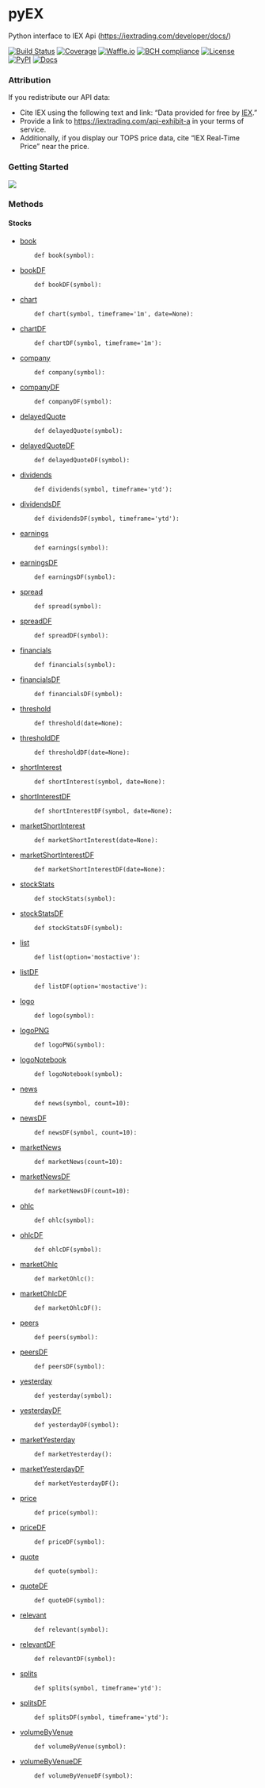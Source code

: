 # pyEX
Python interface to IEX Api (https://iextrading.com/developer/docs/)

[![Build Status](https://travis-ci.org/timkpaine/pyEX.svg?branch=master)](https://travis-ci.org/timkpaine/pyEX)
[![Coverage](https://codecov.io/gh/timkpaine/pyEX/branch/master/graph/badge.svg)](https://codecov.io/gh/timkpaine/pyEX)
[![Waffle.io](https://badge.waffle.io/timkpaine/pyEX.png?label=ready&title=Ready)](https://waffle.io/timkpaine/pyEX?utm_source=badge)
[![BCH compliance](https://bettercodehub.com/edge/badge/timkpaine/pyEX?branch=master)](https://bettercodehub.com/)
[![License](https://img.shields.io/github/license/timkpaine/pyEX.svg)](https://pypi.python.org/pypi/pyEX/)
[![PyPI](https://img.shields.io/pypi/v/pyEX.svg)](https://pypi.python.org/pypi/pyEX/)
[![Docs](https://img.shields.io/readthedocs/pyEX.svg)](https://pyEX.readthedocs.io)


### Attribution
If you redistribute our API data:

- Cite IEX using the following text and link: “Data provided for free by [IEX](https://iextrading.com/developer).”
- Provide a link to https://iextrading.com/api-exhibit-a in your terms of service.
- Additionally, if you display our TOPS price data, cite “IEX Real-Time Price” near the price.



### Getting Started
![](https://raw.githubusercontent.com/timkpaine/jupyterlab_templates/master/docs/img/example1.gif)


### Methods

#### Stocks

- [book](https://iextrading.com/developer/docs/#book)

    ```python3
        def book(symbol):
    ```

- [bookDF](https://iextrading.com/developer/docs/#book)
    
    ```python3
        def bookDF(symbol):
    ```

- [chart](https://iextrading.com/developer/docs/#chart)

    ```python3
        def chart(symbol, timeframe='1m', date=None):
    ```


- [chartDF](https://iextrading.com/developer/docs/#chart)
    
    ```python3
        def chartDF(symbol, timeframe='1m'):
    ```

- [company](https://iextrading.com/developer/docs/#company)
    
    ```python3
        def company(symbol):
    ```

- [companyDF](https://iextrading.com/developer/docs/#company)
    
    ```python3
        def companyDF(symbol):
    ```

- [delayedQuote](https://iextrading.com/developer/docs/#delayed-quote)

    ```python3
        def delayedQuote(symbol):
    ```

- [delayedQuoteDF](https://iextrading.com/developer/docs/#delayed-quote)
    
    ```python3
        def delayedQuoteDF(symbol):
    ```

- [dividends](https://iextrading.com/developer/docs/#dividends)

    ```python3
        def dividends(symbol, timeframe='ytd'):
    ```


- [dividendsDF](https://iextrading.com/developer/docs/#dividends)

    ```python3
        def dividendsDF(symbol, timeframe='ytd'):
    ```

- [earnings](https://iextrading.com/developer/docs/#earnings)

    ```python3
        def earnings(symbol):
    ```

- [earningsDF](https://iextrading.com/developer/docs/#earnings)
    
    ```python3
        def earningsDF(symbol):
    ```

- [spread](https://iextrading.com/developer/docs/#effective-spread)

    ```python3
        def spread(symbol):
    ```

- [spreadDF](https://iextrading.com/developer/docs/#effective-spread)

    ```python3
        def spreadDF(symbol):
    ```

- [financials](https://iextrading.com/developer/docs/#financials)

    ```python3
        def financials(symbol):
    ```

- [financialsDF](https://iextrading.com/developer/docs/#financials)

    ```python3
        def financialsDF(symbol):
    ```

- [threshold](https://iextrading.com/developer/docs/#iex-regulation-sho-threshold-securities-list)

    ```python3
        def threshold(date=None):
    ```

- [thresholdDF](https://iextrading.com/developer/docs/#iex-regulation-sho-threshold-securities-list)

    ```python3
        def thresholdDF(date=None):
    ```

- [shortInterest](https://iextrading.com/developer/docs/#iex-short-interest-list)

    ```python3
        def shortInterest(symbol, date=None):
    ```

- [shortInterestDF](https://iextrading.com/developer/docs/#iex-short-interest-list)

    ```python3
        def shortInterestDF(symbol, date=None):
    ```

- [marketShortInterest](https://iextrading.com/developer/docs/#iex-short-interest-list)

    ```python3
        def marketShortInterest(date=None):
    ```

- [marketShortInterestDF](https://iextrading.com/developer/docs/#iex-short-interest-list)

    ```python3
        def marketShortInterestDF(date=None):
    ```

- [stockStats](https://iextrading.com/developer/docs/#key-stats)

    ```python3
        def stockStats(symbol):
    ```

- [stockStatsDF](https://iextrading.com/developer/docs/#key-stats)
    ```python3
        def stockStatsDF(symbol):
    ```

- [list](https://iextrading.com/developer/docs/#list)

    ```python3
        def list(option='mostactive'):
    ```

- [listDF](https://iextrading.com/developer/docs/#list)

    ```python3
        def listDF(option='mostactive'):
    ```

- [logo](https://iextrading.com/developer/docs/#logo)

    ```python3
        def logo(symbol):
    ```

- [logoPNG](https://iextrading.com/developer/docs/#logo)

    ```python3
        def logoPNG(symbol):
    ```

- [logoNotebook](https://iextrading.com/developer/docs/#logo)

    ```python3
        def logoNotebook(symbol):
    ```

- [news](https://iextrading.com/developer/docs/#news)

    ```python3
        def news(symbol, count=10):
    ```

- [newsDF](https://iextrading.com/developer/docs/#news)

    ```python3
        def newsDF(symbol, count=10):
    ```

- [marketNews](https://iextrading.com/developer/docs/#news)

    ```python3
        def marketNews(count=10):
    ```

- [marketNewsDF](https://iextrading.com/developer/docs/#news)

    ```python3
        def marketNewsDF(count=10):
    ```

- [ohlc](https://iextrading.com/developer/docs/#ohlc)
    
    ```python3
        def ohlc(symbol):
    ```

- [ohlcDF](https://iextrading.com/developer/docs/#ohlc)

    ```python3
        def ohlcDF(symbol):
    ```

- [marketOhlc](https://iextrading.com/developer/docs/#ohlc)

    ```python3
        def marketOhlc():
    ```

- [marketOhlcDF](https://iextrading.com/developer/docs/#ohlc)

    ```python3
        def marketOhlcDF():
    ```

- [peers](https://iextrading.com/developer/docs/#peers)

    ```python3
        def peers(symbol):
    ```

- [peersDF](https://iextrading.com/developer/docs/#peers)

    ```python3
        def peersDF(symbol):
    ```

- [yesterday](https://iextrading.com/developer/docs/#previous)

    ```python3
        def yesterday(symbol):
    ```

- [yesterdayDF](https://iextrading.com/developer/docs/#previous)

    ```python3
        def yesterdayDF(symbol):
    ```

- [marketYesterday](https://iextrading.com/developer/docs/#previous)

    ```python3
        def marketYesterday():
    ```

- [marketYesterdayDF](https://iextrading.com/developer/docs/#previous)

    ```python3
        def marketYesterdayDF():
    ```

- [price](https://iextrading.com/developer/docs/#price)
    ```python3
        def price(symbol):
    ```

- [priceDF](https://iextrading.com/developer/docs/#price)

    ```python3
        def priceDF(symbol):
    ```

- [quote](https://iextrading.com/developer/docs/#quote)

    ```python3
        def quote(symbol):
    ```

- [quoteDF](https://iextrading.com/developer/docs/#quote)

    ```python3
        def quoteDF(symbol):
    ```

- [relevant](https://iextrading.com/developer/docs/#relevant)

    ```python3
        def relevant(symbol):
    ```

- [relevantDF](https://iextrading.com/developer/docs/#relevant)

    ```python3
        def relevantDF(symbol):
    ```

- [splits](https://iextrading.com/developer/docs/#splits)

    ```python3
        def splits(symbol, timeframe='ytd'):
    ```

- [splitsDF](https://iextrading.com/developer/docs/#splits)

    ```python3
        def splitsDF(symbol, timeframe='ytd'):
    ```

- [volumeByVenue](https://iextrading.com/developer/docs/#volume-by-venue)

    ```python3
        def volumeByVenue(symbol):
    ```

- [volumeByVenueDF](https://iextrading.com/developer/docs/#volume-by-venue)

    ```python3
        def volumeByVenueDF(symbol):
    ```
